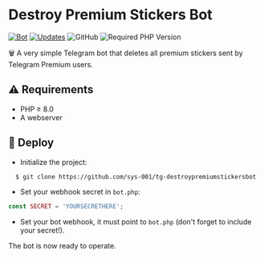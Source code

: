 # Destroy Premium Stickers Bot

[![Bot](https://img.shields.io/badge/bot-%40DestroyPremiumStickersBot-red)](https://t.me/DestroyPremiumStickersBot)
[![Updates](https://img.shields.io/badge/updates-%40SysDevBlog-red)](https://t.me/SysDevBlog)
![GitHub](https://img.shields.io/github/license/sys-001/tg-destroypremiumstickersbot)
![Required PHP Version](https://img.shields.io/badge/php-%E2%89%A58.0-brightgreen)

:wastebasket: A very simple Telegram bot that deletes all premium stickers sent by Telegram Premium users.

## :warning: Requirements

- PHP ≥ 8.0
- A webserver

## :hammer: Deploy

- Initialize the project:

```bash
  $ git clone https://github.com/sys-001/tg-destroypremiumstickersbot
```

- Set your webhook secret in `bot.php`:

```php
const SECRET = 'YOURSECRETHERE';
```

- Set your bot webhook, it must point to `bot.php` (don't forget to include your secret!).

The bot is now ready to operate.

